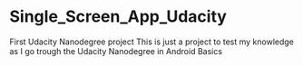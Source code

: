 # Single_Screen_App_Udacity
First Udacity Nanodegree project
 This is just a project to test my knowledge as I go trough the Udacity Nanodegree in Android Basics
